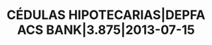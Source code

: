 ---
layout: asset
title: CÉDULAS HIPOTECARIAS|DEPFA ACS BANK|3.875|2013-07-15
isin: DE0007009482
---